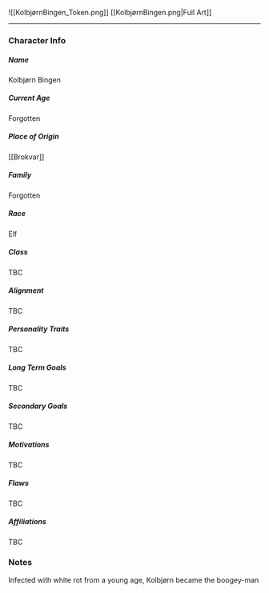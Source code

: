 ![[KolbjørnBingen_Token.png]]
[[KolbjørnBingen.png|Full Art]]

---
### Character Info

##### Name 
Kolbjørn Bingen

##### Current Age
Forgotten

##### Place of Origin
[[Brokvar]]

##### Family
Forgotten

##### Race
Elf

##### Class
TBC

##### Alignment
TBC

##### Personality Traits
TBC

##### Long Term Goals
TBC

##### Secondary Goals
TBC

##### Motivations
TBC

##### Flaws
TBC

##### Affiliations
TBC

### Notes
Infected with white rot from a young age, Kolbjørn became the boogey-man 